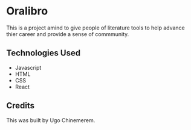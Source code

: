 # Oralibro
This is a project amind to give people of literature tools to help advance thier career and provide a sense of commmunity. 


## Technologies Used
- Javascript
- HTML
- CSS
- React


## Credits
This was built by Ugo Chinemerem.
